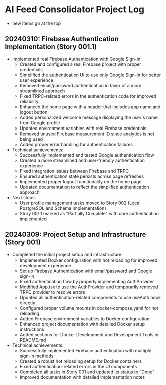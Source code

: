 # AI Feed Consolidator Project Log
- new items go at the top

## 20240310: Firebase Authentication Implementation (Story 001.1)
- Implemented real Firebase Authentication with Google Sign-in:
  - Created and configured a real Firebase project with proper credentials
  - Simplified the authentication UI to use only Google Sign-in for better user experience
  - Removed email/password authentication in favor of a more streamlined approach
  - Fixed TRPC-related errors in the authentication code for improved reliability
  - Enhanced the home page with a header that includes app name and logout button
  - Added personalized welcome message displaying the user's name from Google profile
  - Updated environment variables with real Firebase credentials
  - Removed unused Firebase measurement ID since analytics is not being used
  - Added proper error handling for authentication failures
- Technical achievements:
  - Successfully implemented and tested Google authentication flow
  - Created a more streamlined and user-friendly authentication experience
  - Fixed integration issues between Firebase and TRPC
  - Ensured authentication state persists across page refreshes
  - Implemented proper logout functionality on the home page
  - Updated documentation to reflect the simplified authentication approach
- Next steps:
  - User profile management tasks moved to Story 002 (Local PostgreSQL and Schema Implementation)
  - Story 001.1 marked as "Partially Complete" with core authentication implemented

## 20240309: Project Setup and Infrastructure (Story 001)
- Completed the initial project setup and infrastructure:
  - Implemented Docker configuration with hot reloading for improved development experience
  - Set up Firebase Authentication with email/password and Google sign-in
  - Fixed authentication flow by properly implementing AuthProvider
  - Modified App.tsx to use the AuthProvider and temporarily removed TRPC provider to resolve errors
  - Updated all authentication-related components to use useAuth hook directly
  - Configured proper volume mounts in docker-compose.yaml for hot reloading
  - Added Firebase environment variables to Docker configuration
  - Enhanced project documentation with detailed Docker setup instructions
  - Added sections for Docker Development and Development Tools in README.md
- Technical achievements:
  - Successfully implemented Firebase authentication with multiple sign-in methods
  - Created a robust hot reloading setup for Docker containers
  - Fixed authentication-related errors in the UI components
  - Completed all tasks in Story 001 and updated its status to "Done"
  - Improved documentation with detailed implementation notes